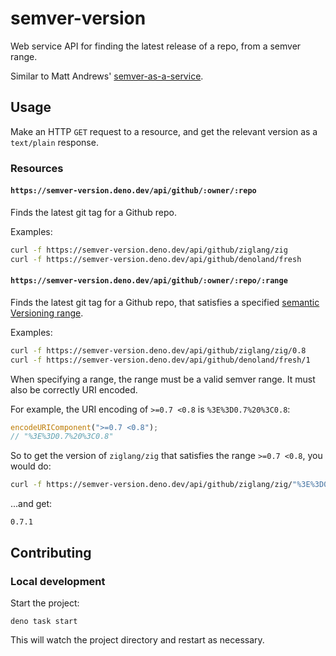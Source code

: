 # semver-version

Web service API for finding the latest release of a repo, from a semver range.

Similar to Matt Andrews'
[semver-as-a-service](https://github.com/matthew-andrews/semver-as-a-service).

## Usage

Make an HTTP `GET` request to a resource, and get the relevant version as a
`text/plain` response.

### Resources

#### `https://semver-version.deno.dev/api/github/:owner/:repo`

Finds the latest git tag for a Github repo.

Examples:

```sh
curl -f https://semver-version.deno.dev/api/github/ziglang/zig
curl -f https://semver-version.deno.dev/api/github/denoland/fresh
```

#### `https://semver-version.deno.dev/api/github/:owner/:repo/:range`

Finds the latest git tag for a Github repo, that satisfies a specified
[semantic Versioning range](https://devhints.io/semver).

Examples:

```sh
curl -f https://semver-version.deno.dev/api/github/ziglang/zig/0.8
curl -f https://semver-version.deno.dev/api/github/denoland/fresh/1
```

When specifying a range, the range must be a valid semver range. It must also be
correctly URI encoded.

For example, the URI encoding of `>=0.7 <0.8` is `%3E%3D0.7%20%3C0.8`:

```js
encodeURIComponent(">=0.7 <0.8");
// "%3E%3D0.7%20%3C0.8"
```

So to get the version of `ziglang/zig` that satisfies the range `>=0.7 <0.8`,
you would do:

```sh
curl -f https://semver-version.deno.dev/api/github/ziglang/zig/"%3E%3D0.7%20%3C0.8"
```

...and get:

```
0.7.1
```

## Contributing

### Local development

Start the project:

```
deno task start
```

This will watch the project directory and restart as necessary.
